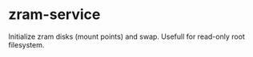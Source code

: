 # zram-service
Initialize zram disks (mount points) and swap. Usefull for read-only root filesystem.
